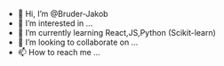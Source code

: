 - 👋 Hi, I’m @Bruder-Jakob
- 👀 I’m interested in ...
- 🌱 I’m currently learning React,JS,Python (Scikit-learn)
- 💞️ I’m looking to collaborate on ...
- 📫 How to reach me ...

<!---
Bruder-Jakob/Bruder-Jakob is a ✨ special ✨ repository because its `README.md` (this file) appears on your GitHub profile.
You can click the Preview link to take a look at your changes.
--->
